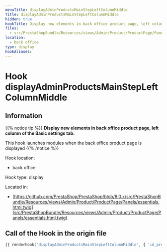 ```yaml
---
menuTitle: displayAdminProductsMainStepLeftColumnMiddle
Title: displayAdminProductsMainStepLeftColumnMiddle
hidden: true
hookTitle: Display new elements in back office product page, left column of the Basic settings tab
files:
  - src/PrestaShopBundle/Resources/views/Admin/Product/ProductPage/Panels/essentials.html.twig
location:
  - back office
type: display
hookAliases:
---
```


# Hook displayAdminProductsMainStepLeftColumnMiddle

## Information

{{% notice tip %}}
**Display new elements in back office product page, left column of the Basic settings tab:** 

This hook launches modules when the back office product page is displayed
{{% /notice %}}

Hook location:
  - back office

Hook type: display

Located in: 
  - [https://github.com/PrestaShop/PrestaShop/blob/8.0.x/src/PrestaShopBundle/Resources/views/Admin/Product/ProductPage/Panels/essentials.html.twig](src/PrestaShopBundle/Resources/views/Admin/Product/ProductPage/Panels/essentials.html.twig)

## Call of the Hook in the origin file

```php
{{ renderhook('displayAdminProductsMainStepLeftColumnMiddle', { 'id_product': productId }) }}
```